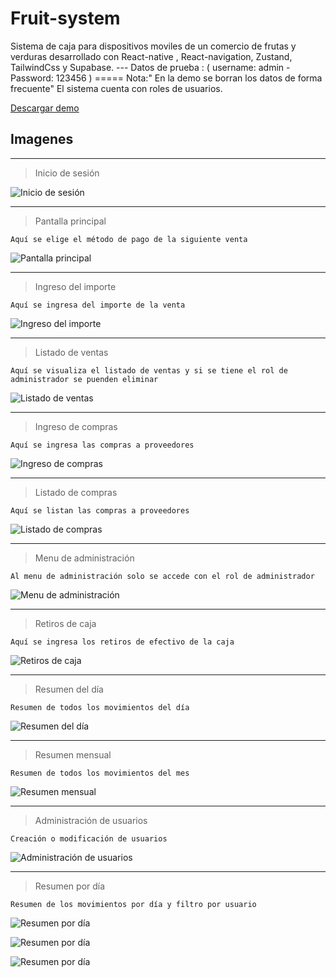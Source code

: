 # **Fruit-system**

Sistema de caja para dispositivos moviles de un comercio de frutas y verduras desarrollado con React-native , React-navigation, Zustand, TailwindCss y Supabase. ---
Datos de prueba : ( username: admin -
Password: 123456 ) ===== Nota:" En la demo se borran los datos de forma frecuente"
El sistema cuenta con roles de usuarios.

[Descargar demo](https://mega.nz/file/DUMhxCZI#k9EdjMwjor03SRNvlLPzYkaxl56wxgAgfBhg1Fy-Tls)

## Imagenes

---

> Inicio de sesión

![Inicio de sesión](https://res.cloudinary.com/dldd3gcr5/image/upload/v1688083148/login_tqxekq.png)

---

> Pantalla principal

`Aquí se elige el método de pago de la siguiente venta`

![Pantalla principal](https://res.cloudinary.com/dldd3gcr5/image/upload/v1688083253/homeScreen_bhwdem.png)

---

> Ingreso del importe

`Aquí se ingresa del importe de la venta`

![Ingreso del importe](https://res.cloudinary.com/dldd3gcr5/image/upload/v1688083357/amountScreen_ymtghq.png)

---

> Listado de ventas

`Aquí se visualiza el listado de ventas y si se tiene el rol de administrador se puenden eliminar`

![Listado de ventas](https://res.cloudinary.com/dldd3gcr5/image/upload/v1688075279/listSalesScreen_kqrlep.png)

---

> Ingreso de compras

`Aquí se ingresa las compras a proveedores`

![Ingreso de compras](https://res.cloudinary.com/dldd3gcr5/image/upload/v1688075615/purchases_jlchjd.png)

---

> Listado de compras

`Aquí se listan las compras a proveedores`

![Listado de compras](https://res.cloudinary.com/dldd3gcr5/image/upload/v1688075846/listPurchases_b2wvtv.png)

---

> Menu de administración

`Al menu de administración solo se accede con el rol de administrador`

![Menu de administración](https://res.cloudinary.com/dldd3gcr5/image/upload/v1688076140/admin_txjgip.png)

---

> Retiros de caja

`Aquí se ingresa los retiros de efectivo de la caja`

![Retiros de caja](https://res.cloudinary.com/dldd3gcr5/image/upload/v1688076660/cashWithdrawals_qemqth.png)

---

> Resumen del día

`Resumen de todos los movimientos del día`

![Resumen del día](https://res.cloudinary.com/dldd3gcr5/image/upload/v1688076923/sumary_pd3vcq.png)

---

> Resumen mensual

`Resumen de todos los movimientos del mes`

![Resumen mensual](https://res.cloudinary.com/dldd3gcr5/image/upload/v1688081935/MonthlySummary_rxo3io.png)

---

> Administración de usuarios

`Creación o modificación de usuarios`

![Administración de usuarios](https://res.cloudinary.com/dldd3gcr5/image/upload/v1688082189/AdminUser_sygcdi.png)

---

> Resumen por día

`Resumen de los movimientos por día y filtro por usuario`

![Resumen por día](https://res.cloudinary.com/dldd3gcr5/image/upload/v1688082441/MovementsPerDay_wy6rzl.png)

![Resumen por día](https://res.cloudinary.com/dldd3gcr5/image/upload/v1688082917/MovementsPerDayByUserAdmin_stbt5d.png)

![Resumen por día](https://res.cloudinary.com/dldd3gcr5/image/upload/v1688082793/MovementsPerDayByUser_nwfqju.png)
